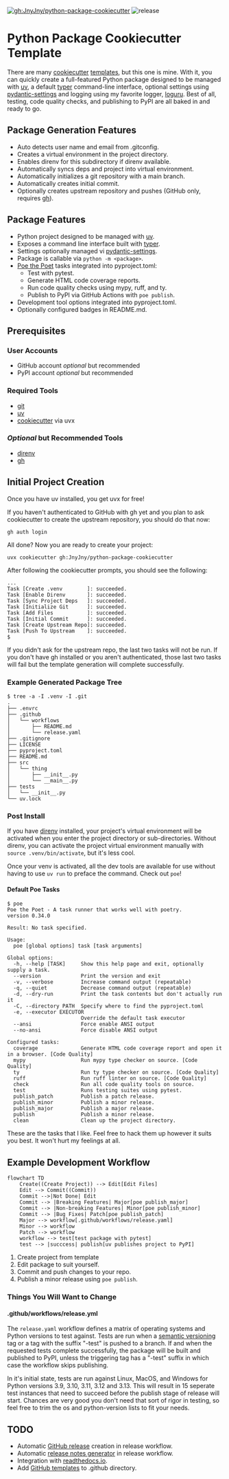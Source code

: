 [![gh:JnyJny/python-package-cookiecutter][python-package-cookiecutter-badge]][python-package-cookiecutter] ![release][release-badge]

# Python Package Cookiecutter Template

There are many [cookiecutter][cookiecutter] [templates][templates],
but this one is mine. With it, you can quickly create a full-featured
Python package designed to be managed with [uv][uv], a default
[typer][typer] command-line interface, optional settings using
[pydantic-settings][pydantic-settings] and logging using my favorite
logger, [loguru][loguru]. Best of all, testing, code quality checks,
and publishing to PyPI are all baked in and ready to go.

## Package Generation Features
- Auto detects user name and email from .gitconfig.
- Creates a virtual environment in the project directory.
- Enables direnv for this subdirectory if direnv available.
- Automatically syncs deps and project into virtual environment.
- Automatically initializes a git repository with a main branch.
- Automatically creates initial commit.
- Optionally creates upstream repository and pushes (GitHub only, requires [gh][gh]).

## Package Features
- Python project designed to be managed with [uv][uv].
- Exposes a command line interface built with [typer][typer].
- Settings optionally managed vi [pydantic-settings][pydantic-settings].
- Package is callable via `python -m <package>`.
- [Poe the Poet][poe] tasks integrated into pyproject.toml:
  - Test with pytest.
  - Generate HTML code coverage reports.
  - Run code quality checks using mypy, ruff, and ty.
  - Publish to PyPI via GitHub Actions with `poe publish`.
- Development tool options integrated into pyproject.toml.
- Optionally configured badges in README.md.

## Prerequisites

### User Accounts
- GitHub account _optional_ but recommended
- PyPI account _optional_ but recommended

### Required Tools
- [git][git]
- [uv][uv]
- [cookiecutter][cookiecutter] via uvx

### _Optional_ but Recommended Tools
- [direnv][direnv]
- [gh][gh]

## Initial Project Creation

Once you have uv installed, you get uvx for free!

If you haven't authenticated to GitHub with gh yet and you plan to
ask cookiecutter to create the upstream repository, you should do
that now:

```console
gh auth login
```

All done? Now you are ready to create your project:

```console
uvx cookiecutter gh:JnyJny/python-package-cookiecutter
```

After following the cookiecutter prompts, you should see the
following:

```console
...
Task [Create .venv        ]: succeeded.
Task [Enable Direnv       ]: succeeded.
Task [Sync Project Deps   ]: succeeded.
Task [Initialize Git      ]: succeeded.
Task [Add Files           ]: succeeded.
Task [Initial Commit      ]: succeeded.
Task [Create Upstream Repo]: succeeded.
Task [Push To Upstream    ]: succeeded.
$
```

If you didn't ask for the upstream repo, the last two tasks will not
be run. If you don't have gh installed or you aren't authenticated,
those last two tasks will fail but the template generation will
complete successfully.


### Example Generated Package Tree
```console
$ tree -a -I .venv -I .git
.
├── .envrc
├── .github
│   └── workflows
│       ├── README.md
│       └── release.yaml
├── .gitignore
├── LICENSE
├── pyproject.toml
├── README.md
├── src
│   └── thing
│       ├── __init__.py
│       └── __main__.py
├── tests
│   └── __init__.py
└── uv.lock
```

### Post Install

If you have [direnv][direnv] installed, your project's virtual
environment will be activated when you enter the project directory or
sub-directories. Without direnv, you can activate the project virtual
environment manually with `source .venv/bin/activate`, but it's less
cool.

Once your venv is activated, all the dev tools are available for use
without having to use `uv run` to preface the command. Check out `poe`!


#### Default Poe Tasks 

```console
$ poe
Poe the Poet - A task runner that works well with poetry.
version 0.34.0

Result: No task specified.

Usage:
  poe [global options] task [task arguments]

Global options:
  -h, --help [TASK]     Show this help page and exit, optionally supply a task.
  --version             Print the version and exit
  -v, --verbose         Increase command output (repeatable)
  -q, --quiet           Decrease command output (repeatable)
  -d, --dry-run         Print the task contents but don't actually run it
  -C, --directory PATH  Specify where to find the pyproject.toml
  -e, --executor EXECUTOR
                        Override the default task executor
  --ansi                Force enable ANSI output
  --no-ansi             Force disable ANSI output

Configured tasks:
  coverage              Generate HTML code coverage report and open it in a browser. [Code Quality]
  mypy                  Run mypy type checker on source. [Code Quality]
  ty                    Run ty type checker on source. [Code Quality]
  ruff                  Run ruff linter on source. [Code Quality]
  check                 Run all code quality tools on source.
  test                  Runs testing suites using pytest.
  publish_patch         Publish a patch release.
  publish_minor         Publish a minor release.
  publish_major         Publish a major release.
  publish               Publish a minor release.
  clean                 Clean up the project directory.
```

These are the tasks that I like. Feel free to hack them up however it
suits you best. It won't hurt my feelings at all.

## Example Development Workflow

```mermaid
flowchart TD
    Create((Create Project)) --> Edit[Edit Files]
    Edit --> Commit((Commit))
    Commit -->|Not Done| Edit
    Commit --> |Breaking Features| Major[poe publish_major]
    Commit --> |Non-breaking Features| Minor[poe publish_minor]
    Commit --> |Bug Fixes| Patch[poe publish_patch]
    Major --> workflow[.github/workflows/release.yaml]
    Minor --> workflow
    Patch --> workflow
    workflow --> test[test package with pytest]
    test --> |succcess| publish[uv publishes project to PyPI]
```

1. Create project from template
1. Edit package to suit yourself.
1. Commit and push changes to your repo.
1. Publish a minor release using `poe publish`.

### Things You Will Want to Change

#### .github/workflows/release.yml

The `release.yaml` workflow defines a matrix of operating systems and
Python versions to test against. Tests are run when a [semantic
versioning][semantic-version] tag or a tag with the suffix "-test" is
pushed to a branch. If and when the requested tests complete
successfully, the package will be built and published to PyPI, unless
the triggering tag has a "-test" suffix in which case the workflow
skips publishing.

In it's initial state, tests are run against Linux, MacOS, and Windows
for Python versions 3.9, 3.10, 3.11, 3.12 and 3.13. This will result
in 15 seperate test instances that need to succeed before the publish
stage of release will start. Chances are very good you don't need that
sort of rigor in testing, so feel free to trim the os and
python-version lists to fit your needs.


## TODO
- Automatic [GitHub release][github-release] creation in release workflow.
- Automatic [release notes generator][release-drafter] in release workflow.
- Integration with [readthedocs.io][readthedocs].
- Add [GitHub templates][github-templates] to .github directory.


<!-- End Links -->
[python-package-cookiecutter-badge]: https://img.shields.io/badge/Made_With_Cookiecutter-python--package--cookiecutter-green?style=for-the-badge
[python-package-cookiecutter]: https://github.com/JnyJny/python-package-cookiecutter
[release-badge]: https://img.shields.io/github/v/release/JnyJny/python-package-cookiecutter?sort=semver&display_name=release&style=for-the-badge&color=green

[cookiecutter]: https://cookiecutter.readthedocs.io/en/stable/index.html
[templates]: https://www.cookiecutter.io/templates
[poe]: https://poethepoet.natn.io
[git]: https://git-scm.com/downloads
[uv]: https://docs.astral.sh/uv/
[direnv]: https://direnv.net
[gh]: https://github.com/cli/cli
[typer]: https://typer.tiangolo.com
[loguru]: https://loguru.readthedocs.io/en/stable/
[pydantic-settings]: https://docs.pydantic.dev/latest/api/pydantic_settings/
[semantic-version]: https://semver.org

<!-- TODO References -->
[readthedocs]: https://docs.readthedocs.com/platform/latest/tutorial/index.html
[release-drafter]: https://github.com/marketplace/actions/release-drafter
[github-release]: https://github.com/marketplace/actions/create-a-release-in-a-github-action
[github-templates]: https://docs.github.com/en/communities/using-templates-to-encourage-useful-issues-and-pull-requests/about-issue-and-pull-request-templates

